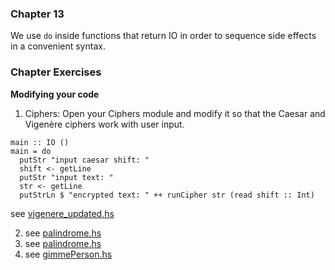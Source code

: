 ### Chapter 13
We use `do` inside functions that return IO in order to sequence side effects in a convenient syntax.

### Chapter Exercises
**Modifying your code**
1. Ciphers: Open your Ciphers module and modify it so that the Caesar and Vigenère ciphers work with user input.

```
main :: IO ()
main = do
  putStr "input caesar shift: "
  shift <- getLine
  putStr "input text: "
  str <- getLine
  putStrLn $ "encrypted text: " ++ runCipher str (read shift :: Int)
```

see [vigenere_updated.hs](./vigenere_updated.hs)

2. see [palindrome.hs](./palindrome.hs)
3. see [palindrome.hs](./palindrome.hs)
4. see [gimmePerson.hs](./gimmePerson.hs)

